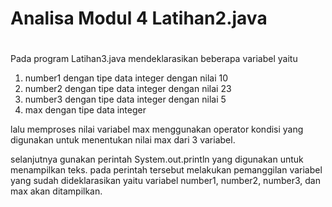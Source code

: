 # Analisa Modul 4 Latihan2.java
#
Pada program Latihan3.java mendeklarasikan beberapa variabel yaitu

1. number1 dengan tipe data integer dengan nilai 10
2. number2 dengan tipe data integer dengan nilai 23
3. number3 dengan tipe data integer dengan nilai 5
4. max dengan tipe data integer

lalu memproses nilai variabel max menggunakan operator kondisi yang digunakan untuk menentukan nilai max dari 3 variabel.  

selanjutnya gunakan perintah System.out.println yang digunakan untuk menampilkan teks. pada perintah tersebut melakukan pemanggilan variabel  yang sudah dideklarasikan yaitu variabel number1, number2, number3, dan max akan ditampilkan.